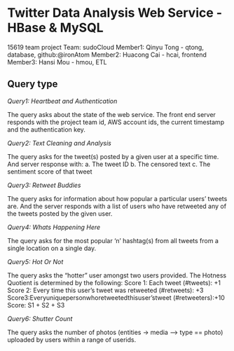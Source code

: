 # Twitter Data Analysis Web Service - HBase & MySQL

15619 team project
Team: sudoCloud
Member1: Qinyu Tong - qtong, database, github:@ironAtom
Member2: Huacong Cai - hcai, frontend
Member3: Hansi Mou - hmou, ETL

## Query type

*Query1: Heartbeat and Authentication*

The query asks about the state of the web service. The front end server responds with the project team id, AWS account ids, the current timestamp and the authentication key.

*Query2: Text Cleaning and Analysis*

The query asks for the tweet(s) posted by a given user at a specific time. And server response with:
a. The tweet ID
b. The censored text
c. The sentiment score of that tweet

*Query3: Retweet Buddies*

The query asks for information about how popular a particular users’ tweets are. And the server responds with a list of users who have retweeted any of the tweets posted by the given user.

*Query4: Whats Happening Here*

The query asks for the most popular ‘n’ hashtag(s) from all tweets from a single location on a single day.

*Query5: Hot Or Not*

The query asks the “hotter” user amongst two users provided. The Hotness Quotient is determined by the following:
Score 1: Each tweet (#tweets): +1
Score 2: Every time this user’s tweet was retweeted (#retweets): +3 Score3:Everyuniquepersonwhoretweetedthisuser’stweet (#retweeters):+10 Score: S1 + S2 + S3

*Query6: Shutter Count*

The query asks the number of photos (entities -> media --> type == photo) uploaded by users within a range of userids. 